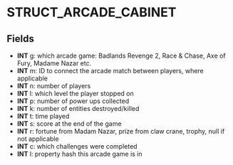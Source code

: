 # STRUCT_ARCADE_CABINET

## Fields
* **INT** g: which arcade game: Badlands Revenge 2, Race & Chase, Axe of Fury, Madame Nazar etc.
* **INT** m: ID to connect the arcade match between players, where applicable
* **INT** n: number of players
* **INT** l: which level the player stopped on
* **INT** p: number of power ups collected
* **INT** k: number of entities destroyed/killed
* **INT** t: time played
* **INT** s: score at the end of the game
* **INT** r: fortune from Madam Nazar, prize from claw crane, trophy, null if not applicable
* **INT** c: which challenges were completed
* **INT** l: property hash this arcade game is in